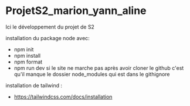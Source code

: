 # ProjetS2_marion_yann_aline
Ici le développement du projet de S2


installation du package node avec:
- npm init
- npm install
- npm format
- npm run dev
si le site ne marche pas après avoir cloner le github c'est qu'il manque le dossier node_modules qui est dans le githignore

installation de tailwind : 
- https://tailwindcss.com/docs/installation
